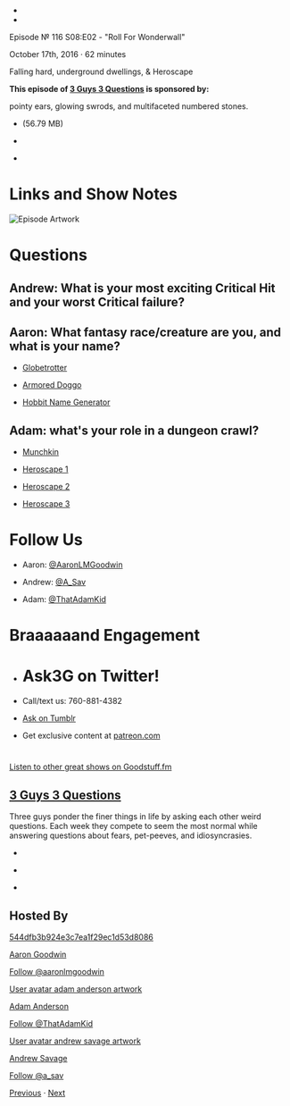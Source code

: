 -

-

Episode № 116 S08:E02 - "Roll For Wonderwall"

October 17th, 2016 · 62 minutes

Falling hard, underground dwellings, & Heroscape

**This episode of [3 Guys 3 Questions](/3g3q) is sponsored by:**

pointy ears, glowing swrods, and multifaceted numbered stones.

- [](http://podcasts-1.feedpress.co/13789/3G3Q%20-%20S08E02.mp3)(56.79 MB)

- [](http://twitter.com/intent/tweet?text=3%20Guys%203%20Questions%20%E2%84%96%20116%20on%20@goodstuff_fm%20-%20http://goodstuff.fm/3g3q/116)

- [](http://www.facebook.com/sharer/sharer.php?u=http://goodstuff.fm/3g3q/116)

# Links and Show Notes

![Episode Artwork](http://l.gdwn.co/gP1U.jpg)

# Questions

## Andrew: What is your most exciting Critical Hit and your worst Critical failure?

## Aaron: What fantasy race/creature are you, and what is your name?

- [Globetrotter](http://futurama.wikia.com/wiki/Globetrotter)

- [Armored Doggo](http://l.gdwn.co/1i9vq)

- [Hobbit Name Generator](http://www.myprecious.us/name_generator.php)

## Adam: what's your role in a dungeon crawl?

- [Munchkin](http://bit.ly/2dtR1o5)

- [Heroscape 1](http://l.gdwn.co/11DNz)

- [Heroscape 2](http://l.gdwn.co/1jNsh)

- [Heroscape 3](http://l.gdwn.co/1i2TN)

# Follow Us

- Aaron: [@AaronLMGoodwin](http://twitter.com/aaronlmgoodwin)

- Andrew: [@A_Sav](http://twitter.com/a_sav)

- Adam: [@ThatAdamKid](http://twitter.com/thatadamkid)

# Braaaaaand Engagement

- # Ask3G on Twitter!

- Call/text us: 760-881-4382

- [Ask on Tumblr](http://3g3q.co/ask)

- Get exclusive content at [patreon.com](http://www.patreon.com/3g3q)

#

[Listen to other great shows on Goodstuff.fm](http://www.goodstuff.fm)

## [3 Guys 3 Questions](/3g3q)

Three guys ponder the finer things in life by asking each other weird questions. Each week they compete to seem the most normal while answering questions about fears, pet-peeves, and idiosyncrasies.

- [](https://itunes.apple.com/us/podcast/3-guys-3-questions/id914129482)

- [](http://feed.3g3q.co/)

- [](mailto:3guys3questions@gmail.com?cc=sponsorship%40goodstuff.fm&subject=%5BGoodStuff%20FM%5D%20Sponsorship%20Inquiry%20for%203%20Guys%203%20Questions)

## Hosted By

[544dfb3b924e3c7ea1f29ec1d53d8086](/people/aaron-goodwin)[](http://gravatar.com/avatar/544dfb3b924e3c7ea1f29ec1d53d8086.png?s=300&r=pg)

[Aaron Goodwin](/people/aaron-goodwin)

[Follow @aaronlmgoodwin](https://twitter.com/aaronlmgoodwin)

[User avatar adam anderson artwork](/people/adam-anderson)[](https://goodstuffs3.s3.amazonaws.com/uploads/user/avatar/89/user_avatar_adam-anderson_artwork.png)

[Adam Anderson](/people/adam-anderson)

[Follow @ThatAdamKid](https://twitter.com/ThatAdamKid)

[User avatar andrew savage artwork](/people/andrew-savage)[](https://goodstuffs3.s3.amazonaws.com/uploads/user/avatar/95/user_avatar_andrew-savage_artwork.png)

[Andrew Savage](/people/andrew-savage)

[Follow @a_sav](https://twitter.com/a_sav)

[Previous](/3g3q/115) · [Next](/3g3q/117)
